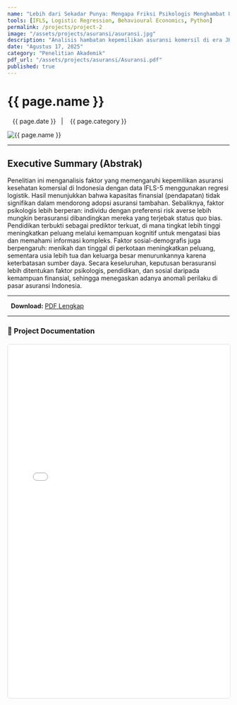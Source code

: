 ```yaml
---
name: "Lebih dari Sekadar Punya: Mengapa Friksi Psikologis Menghambat Upgrade Asuransi Komersil?"
tools: [IFLS, Logistic Regression, Behavioural Economics, Python]
permalink: /projects/project-2
image: "/assets/projects/asuransi/asuransi.jpg"
description: "Analisis hambatan kepemilikan asuransi komersil di era JKN menggunakan IFLS-5."
date: "Agustus 17, 2025"
category: "Penelitian Akademik"
pdf_url: "/assets/projects/asuransi/Asuransi.pdf"
published: true
---
```


# {{ page.name }}

<p class="post-metadata text-muted">
  <span><i class="fas fa-calendar-alt"></i> &nbsp;{{ page.date }}</span>
  <span class="mx-2">|</span>
  <span><i class="fas fa-folder"></i> &nbsp;{{ page.category }}</span>
</p>

<img src="{{ page.image | relative_url }}" alt="{{ page.name }}" class="w-full h-auto rounded-lg shadow-md">

---

## Executive Summary (Abstrak)

Penelitian ini menganalisis faktor yang memengaruhi kepemilikan asuransi kesehatan komersial di Indonesia dengan data IFLS-5 menggunakan regresi logistik. Hasil menunjukkan bahwa kapasitas finansial (pendapatan) tidak signifikan dalam mendorong adopsi asuransi tambahan. Sebaliknya, faktor psikologis lebih berperan: individu dengan preferensi risk averse lebih mungkin berasuransi dibandingkan mereka yang terjebak status quo bias. Pendidikan terbukti sebagai prediktor terkuat, di mana tingkat lebih tinggi meningkatkan peluang melalui kemampuan kognitif untuk mengatasi bias dan memahami informasi kompleks. Faktor sosial-demografis juga berpengaruh: menikah dan tinggal di perkotaan meningkatkan peluang, sementara usia lebih tua dan keluarga besar menurunkannya karena keterbatasan sumber daya. Secara keseluruhan, keputusan berasuransi lebih ditentukan faktor psikologis, pendidikan, dan sosial daripada kemampuan finansial, sehingga menegaskan adanya anomali perilaku di pasar asuransi Indonesia.

---

<p>
  <strong>Download:</strong> <a href="{{ page.pdf_url | relative_url }}" download>PDF Lengkap</a>
</p>

---

### 📄 Project Documentation

<div class="pdf-container" style="width: 100%; height: 800px; margin-top: 20px;">
<iframe
style="width: 100%; height: 100%; border: 1px solid #ddd; border-radius: 5px;"
src="{{ page.pdf_url | relative_url }}"
title="Pratinjau PDF: {{ page.name }}">
<p>Your browser does not support PDF previews.</p>
</iframe>
</div>